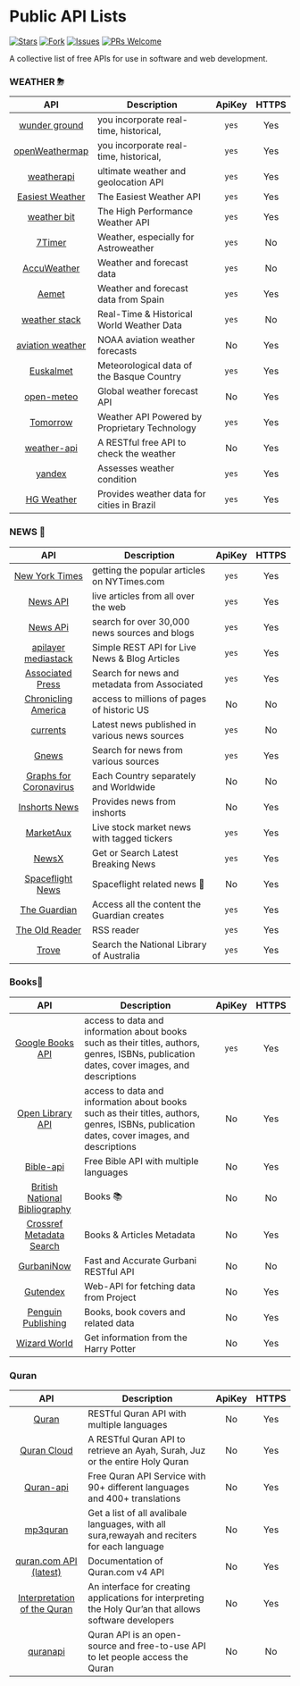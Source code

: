 # Public API Lists

[![Stars](https://img.shields.io/github/stars/alfa155518/API-s-collection-free?style=flat-square)](https://github.com/alfa155518/API-s-collection-free/stargazers)
[![Fork](https://img.shields.io/github/forks/alfa155518/API-s-collection-free?style=flat-square)](https://github.com/alfa155518/API-s-collection-free/fork)
[![Issues](https://img.shields.io/github/issues/alfa155518/API-s-collection-free?style=flat-square)](https://github.com/alfa155518/API-s-collection-free/issues/new)
[![PRs Welcome](https://img.shields.io/badge/PRs-welcome-brightgreen.svg?style=flat-square)](https://github.com/alfa155518/API-s-collection-free/pulls)

A collective list of free APIs for use in software and web development.



### WEATHER ⛈

|                                            API                                             | Description                                 |   ApiKey | HTTPS |
| :----------------------------------------------------------------------------------------: | ------------------------------------------- | :------: | :---: |
|                  [wunder ground](https://www.wunderground.com/)                            | you incorporate real-time, historical,      |  `yes`   |  Yes  |
|                            [openWeathermap](https://openweathermap.org/)                   | you incorporate real-time, historical,      |  `yes`   |  Yes  |
|                               [weatherapi](https://www.weatherapi.com/)                    | ultimate weather and geolocation API        |  `yes`   |  Yes  |
|                             [Easiest Weather ](https://www.visualcrossing.com/weather-api) | The Easiest Weather API                     |  `yes`   |  Yes  |
|                              [weather bit](https://www.weatherbit.io/api/weather-current)  | The High Performance Weather API            |  `yes`   |  Yes  |
|                                 [7Timer](http://www.7timer.info/doc.php?lang=en)           | Weather, especially for Astroweather        |  `yes`   |  No   |
|                                [AccuWeather](https://developer.accuweather.com/apis)       | Weather and forecast data                   |  `yes`   |  No   |
|                               [Aemet](https://opendata.aemet.es/centrodedescargas/inicio)  | Weather and forecast data from Spain        |  `yes`   |  Yes  |
|                      [weather stack](https://weatherstack.com/)                            | Real-Time & Historical World Weather Data   |  `yes`   |  No   |
|                  [aviation weather](https://www.aviationweather.gov/dataserver)            | NOAA aviation weather forecasts             |   No     |  Yes  |
|                [Euskalmet](https://opendata.euskadi.eus/api-euskalmet/-/api-de-euskalmet/) | Meteorological data of the Basque Country   |  `yes`   |  Yes  |
|                 [open-meteo](https://open-meteo.com/)                                      | Global weather forecast API                 |    No    |  Yes  |
|                         [Tomorrow](https://docs.tomorrow.io/)                              |Weather API Powered by Proprietary Technology|   `yes`  |  Yes  |
|                          [weather-api](https://github.com/robertoduessmann/weather-api)    | 	A RESTful free API to check the weather    |    No    |  Yes  |
|                          [yandex](https://yandex.com/dev/weather/)                         | Assesses weather condition                  |   `yes`  |  Yes  |
|                            [HG Weather](https://hgbrasil.com/status/weather)               | Provides weather data for cities in Brazil  |   `yes`  |  Yes  |



### NEWS 🧾

|                                            API                                             | Description                                 |   ApiKey | HTTPS |
| :----------------------------------------------------------------------------------------: | ------------------------------------------- | :------: | :---: |
|                  [New York Times](https://developer.nytimes.com/apis)                      | getting the popular articles on NYTimes.com |  `yes`   |  Yes  |
|                            [News API](https://newsapi.org/docs)                            |  live articles from all over the web        |  `yes`   |  Yes  |
|                               [News APi](https://newsapi.org/)                             |search for over 30,000 news sources and blogs|  `yes`   |  Yes  |
|                          [apilayer mediastack](https://mediastack.com/)                    |Simple REST API for Live News & Blog Articles|  `yes`   |  Yes  |
|                              [Associated Press](https://developer.ap.org/)                 | Search for news and metadata from Associated|  `yes`   |  Yes  |
|                  [Chronicling America](http://chroniclingamerica.loc.gov/about/api/)       | access to millions of pages of historic US  |   No     |  No   |
|                                [currents](https://currentsapi.services/)                   |Latest news published in various news sources|  `yes`   |  No   |
|                               [Gnews](https://gnews.io/)                                   | Search for news from various sources        |  `yes`   |  Yes  |
|                      [Graphs for Coronavirus](https://corona.dnsforfamily.com/api.txt)     | Each Country separately and Worldwide       |   No     |  No   |
|                  [Inshorts News](https://github.com/cyberboysumanjay/Inshorts-News-API)    | Provides news from inshorts                 |   No     |  Yes  |
|                [MarketAux](https://www.marketaux.com/)                                     |Live stock market news with tagged tickers   |  `yes`   |  Yes  |
|                 [NewsX](https://rapidapi.com/machaao-inc-machaao-inc-default/api/newsx/)   | Get or Search Latest Breaking News          |  `yes`   |  Yes  |
|                         [Spaceflight News](https://spaceflightnewsapi.net/)                | Spaceflight related news 🚀                 |   No     |  Yes  |
|                          [The Guardian](http://open-platform.theguardian.com/)             | Access all the content the Guardian creates |   `yes`  |  Yes  |
|                          [The Old Reader](https://github.com/theoldreader/api)             | 	RSS reader                                 |   `yes`  |  Yes  |
|                       [Trove](https://trove.nla.gov.au/about/create-something/using-api)   | Search  the National Library of Australia   |   `yes`  |  Yes  |


### Books📙 

|                                            API                                             | Description                                 |   ApiKey | HTTPS |
| :----------------------------------------------------------------------------------------: | ------------------------------------------- | :------: | :---: |
|                  [ Google Books API](https://developers.google.com/books/docs/v1/libraries?hl=ar)                                                                                                    |access to data and information about books such as their titles, authors, genres, ISBNs, publication dates, cover images, and descriptions |  `yes`   |  Yes  |
|                       [Open Library API](https://openlibrary.org/developers/api)                                                                                                                     |access to data and information about books such as their titles, authors, genres, ISBNs, publication dates, cover images, and descriptions|   No     |  Yes  |
|                               [Bible-api](https://bible-api.com/)                          |Free Bible API with multiple languages       |   No     |  Yes  |
|                          [British National Bibliography](http://bnb.data.bl.uk/)           | Books 📚                                    |   No     |  No   |
|                       [Crossref Metadata Search](https://github.com/CrossRef/rest-api-doc) | Books & Articles Metadata                   |   No     |  Yes  |
|                  [GurbaniNow](https://github.com/GurbaniNow/api)                           | Fast and Accurate Gurbani RESTful API       |   No     |  No   |
|                                [Gutendex](https://gutendex.com/)                           | Web-API for fetching data from Project      |   No     |  Yes  |
|              [Penguin Publishing](http://www.penguinrandomhouse.biz/webservices/rest/)     | Books, book covers and related data         |   No     |  Yes  |
|                  [Wizard World](https://wizard-world-api.herokuapp.com/swagger/index.html) | Get information from the Harry Potter       |   No     |  Yes  |




### Quran 

|                                            API                                             | Description                                 |   ApiKey | HTTPS |
| :----------------------------------------------------------------------------------------: | ------------------------------------------- | :------: | :---: |
|                  [Quran](https://quran.api-docs.io/)                                       | RESTful Quran API with multiple languages   |    No    |  Yes  |
|                  [Quran Cloud](https://alquran.cloud/api)                      |A RESTful Quran API to retrieve an Ayah, Surah, Juz or the entire Holy Quran        |    No    |  Yes  |
|                   [Quran-api](https://github.com/fawazahmed0/quran-api#readme) |Free Quran API Service with 90+ different languages and 400+ translations|    No    |  Yes  |
|                   [mp3quran](https://mp3quran.net/ar/api)                      |Get a list of all avalibale languages, with all sura,rewayah and reciters for each language|  No   |  Yes  |
|           [quran.com API (latest)](https://api-docs.quran.com/docs/category/quran.com-api) | Documentation of Quran.com v4 API           |  No      |  Yes  |
| [Interpretation of the Quran](http://api.quran-tafseer.com/ar/docs/)      |An interface for creating applications for interpreting the Holy Qur’an that allows software developers | No | Yes |
|               [quranapi](https://quranapi.pages.dev/docs)                 |Quran API is an open-source and free-to-use API to let people access the Quran|  No   |  No   |









